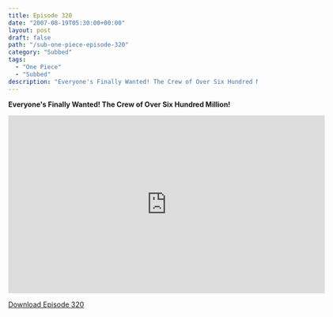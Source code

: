```yaml
---
title: Episode 320
date: "2007-08-19T05:30:00+00:00"
layout: post
draft: false
path: "/sub-one-piece-episode-320"
category: "Subbed"
tags:
  - "One Piece"
  - "Subbed"
description: "Everyone's Finally Wanted! The Crew of Over Six Hundred Million!"
---
```


**Everyone's Finally Wanted! The Crew of Over Six Hundred Million!**

<iframe width="640" height="360" src="https://www.rapidvideo.com/e/FXREIUG489" frameborder="0" marginwidth=0 marginheight=0 scrolling=no allowfullscreen></iframe>

<a href="http://ouo.io/qs/eCodkFEQ?s=https://rapidvid.to/d/https://www.rapidvideo.com/e/FXREIUG489">Download Episode 320</a>
